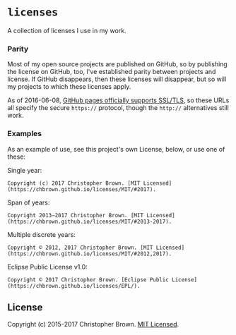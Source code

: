 # `licenses`

A collection of licenses I use in my work.


### Parity

Most of my open source projects are published on GitHub, so by publishing the license on GitHub, too, I've established parity between projects and license.
If GitHub disappears, then these licenses will disappear, but so will my projects to which these licenses apply.

As of 2016-06-08, [GitHub pages officially supports SSL/TLS](https://github.com/blog/2186-https-for-github-pages), so these URLs all specify the secure `https://` protocol, though the `http://` alternatives still work.


### Examples

As an example of use, see this project's own License, below, or use one of these:

Single year:

    Copyright (c) 2017 Christopher Brown. [MIT Licensed](https://chbrown.github.io/licenses/MIT/#2017).

Span of years:

    Copyright 2013–2017 Christopher Brown. [MIT Licensed](https://chbrown.github.io/licenses/MIT/#2013-2017).

Multiple discrete years:

    Copyright © 2012, 2017 Christopher Brown. [MIT Licensed](https://chbrown.github.io/licenses/MIT/#2012,2017).

Eclipse Public License v1.0:

    Copyright © 2017 Christopher Brown. [Eclipse Public License](https://chbrown.github.io/licenses/EPL/).


## License

Copyright (c) 2015-2017 Christopher Brown. [MIT Licensed](https://chbrown.github.io/licenses/MIT/#2015-2017).
